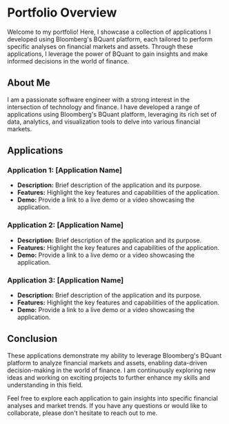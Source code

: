 # Portfolio Overview

Welcome to my portfolio! Here, I showcase a collection of applications I developed using Bloomberg's BQuant platform, each tailored to perform specific analyses on financial markets and assets. Through these applications, I leverage the power of BQuant to gain insights and make informed decisions in the world of finance.

## About Me

I am a passionate software engineer with a strong interest in the intersection of technology and finance. I have developed a range of applications using Bloomberg's BQuant platform, leveraging its rich set of data, analytics, and visualization tools to delve into various financial markets.

## Applications

### Application 1: [Application Name]

- **Description:** Brief description of the application and its purpose.
- **Features:** Highlight the key features and capabilities of the application.
- **Demo:** Provide a link to a live demo or a video showcasing the application.

### Application 2: [Application Name]

- **Description:** Brief description of the application and its purpose.
- **Features:** Highlight the key features and capabilities of the application.
- **Demo:** Provide a link to a live demo or a video showcasing the application.

### Application 3: [Application Name]

- **Description:** Brief description of the application and its purpose.
- **Features:** Highlight the key features and capabilities of the application.
- **Demo:** Provide a link to a live demo or a video showcasing the application.

## Conclusion

These applications demonstrate my ability to leverage Bloomberg's BQuant platform to analyze financial markets and assets, enabling data-driven decision-making in the world of finance. I am continuously exploring new ideas and working on exciting projects to further enhance my skills and understanding in this field.

Feel free to explore each application to gain insights into specific financial analyses and market trends. If you have any questions or would like to collaborate, please don't hesitate to reach out to me.
